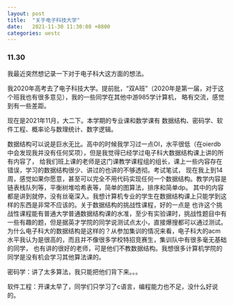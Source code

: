 ```yaml
---
layout: post
title:  "关于电子科技大学"
date:   2021-11-30 11:30:08 +0800
categories: uestc
---
```


### 11.30

我最近突然想记录一下对于电子科大这方面的想法。

我2020年高考去了电子科技大学。提前批，“双A班”（2020年是第一届，对于这个班我也有很多意见），我的一些同学在其他中游985学计算机，
略有交流，感觉到有一些差距。

现在是2021年11月，大二下。本学期的专业课和数学课有 数据结构、密码学、软件工程、概率论与数理统计、数字逻辑。

数据结构可以说是巨水无比。高中的时候我学习过一点OI，水平很低（在oierdb中会发现我并没有任何奖项），但是我觉得已经学过电子科大数据结构课上讲的所有内容了，
给我们班上课的老师是这门课教学课程组的组长，课上一些内容存在错误，学习的数据结构很少、讲过的也讲的不够透彻。考试笔试，
现在我上到14周，感觉如果你愿意，甚至可以完全不用代码实现任何一个数据结构。教学内容是链表栈队列等，平衡树堆哈希表等，简单的图算法，排序和简单dp。
其中的内容都是讲到就停，没有丝毫深入。我想计算机专业的学生在数据结构课上只能学到这样的东西是非常不应该的。关于数据结构的挑战性课程，好的一点是
也许这个挑战性课程能有普通大学普通数据结构课的水准，至少有实验课时，挑战性题目中有一些有趣的题，但是据英才学院的同学说测试点太小，直接爆搜都可以通过测试。
为什么电子科大的数据结构是这样的？从参加集训的情况来看，电子科大的acm水平我认为是很高的，而且并不像很多学校特招竞赛生，集训队中有很多毫无基础的同学，
也有讲的很好的老师，可是他们不教数据结构。我想很多计算机学院的同学是没有机会学习其他算法课的。

密码学：讲了太多算法，我只能把他们背下来。。。

软件工程：开课太早了，同学们只学习了c语言，编程能力也不足，没什么好说的。